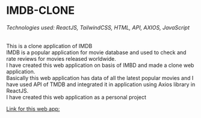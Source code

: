 <h1>IMDB-CLONE</h1>
<h6>Technologies used: ReactJS, TailwindCSS, HTML, API, AXIOS, JavaScript</h6>
This is a clone application of IMDB</br>
IMDB is a popular application for movie database and used to check and rate reviews for movies released worldwide.</br>
I have created this web application on basis of IMBD and made a clone web application.</br>
Basically this web application has data of all the latest popular movies and I have used API of TMDB and integrated it in application using Axios library in ReactJS.</br>
I have created this web application as a personal project</br>

[Link for this web app: ](internetmoviedatabase-clone.netlify.app)

